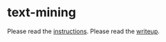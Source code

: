# text-mining

Please read the [instructions](instructions.md).
Please read the [writeup](writeup.md).
